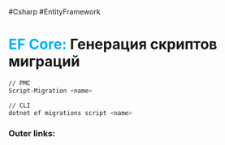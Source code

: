 #Csharp #EntityFramework
# <font color="#00b0f0">EF Core:</font> Генерация скриптов миграций

```bash
// PMC
Script-Migration <name>

// CLI
dotnet ef migrations script <name>
```

### Outer links: